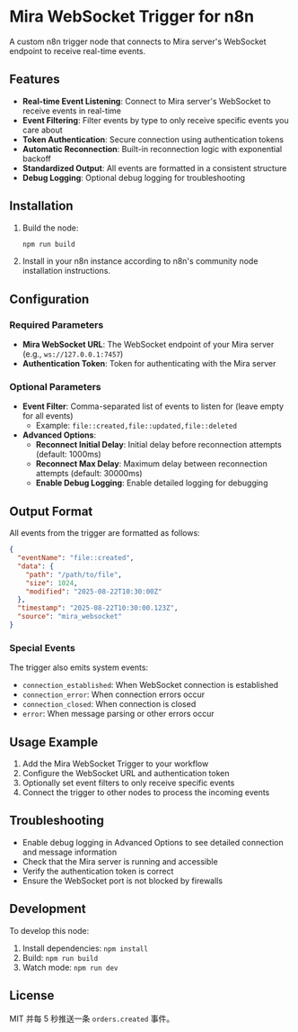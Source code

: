 # Mira WebSocket Trigger for n8n

A custom n8n trigger node that connects to Mira server's WebSocket endpoint to receive real-time events.

## Features

- **Real-time Event Listening**: Connect to Mira server's WebSocket to receive events in real-time
- **Event Filtering**: Filter events by type to only receive specific events you care about
- **Token Authentication**: Secure connection using authentication tokens
- **Automatic Reconnection**: Built-in reconnection logic with exponential backoff
- **Standardized Output**: All events are formatted in a consistent structure
- **Debug Logging**: Optional debug logging for troubleshooting

## Installation

1. Build the node:
   ```bash
   npm run build
   ```

2. Install in your n8n instance according to n8n's community node installation instructions.

## Configuration

### Required Parameters

- **Mira WebSocket URL**: The WebSocket endpoint of your Mira server (e.g., `ws://127.0.0.1:7457`)
- **Authentication Token**: Token for authenticating with the Mira server

### Optional Parameters

- **Event Filter**: Comma-separated list of events to listen for (leave empty for all events)
  - Example: `file::created,file::updated,file::deleted`
- **Advanced Options**:
  - **Reconnect Initial Delay**: Initial delay before reconnection attempts (default: 1000ms)
  - **Reconnect Max Delay**: Maximum delay between reconnection attempts (default: 30000ms)
  - **Enable Debug Logging**: Enable detailed logging for debugging

## Output Format

All events from the trigger are formatted as follows:

```json
{
  "eventName": "file::created",
  "data": {
    "path": "/path/to/file",
    "size": 1024,
    "modified": "2025-08-22T10:30:00Z"
  },
  "timestamp": "2025-08-22T10:30:00.123Z",
  "source": "mira_websocket"
}
```

### Special Events

The trigger also emits system events:

- `connection_established`: When WebSocket connection is established
- `connection_error`: When connection errors occur
- `connection_closed`: When connection is closed
- `error`: When message parsing or other errors occur

## Usage Example

1. Add the Mira WebSocket Trigger to your workflow
2. Configure the WebSocket URL and authentication token
3. Optionally set event filters to only receive specific events
4. Connect the trigger to other nodes to process the incoming events

## Troubleshooting

- Enable debug logging in Advanced Options to see detailed connection and message information
- Check that the Mira server is running and accessible
- Verify the authentication token is correct
- Ensure the WebSocket port is not blocked by firewalls

## Development

To develop this node:

1. Install dependencies: `npm install`
2. Build: `npm run build`
3. Watch mode: `npm run dev`

## License

MIT
并每 5 秒推送一条 `orders.created` 事件。
